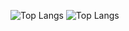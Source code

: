 ![Top Langs](https://github-readme-stats.vercel.app/api?username=IamRuaRua&theme=dracula&show_icons=true)
![Top Langs](https://card.yuy1n.io/card/76561198103419077/dark)
